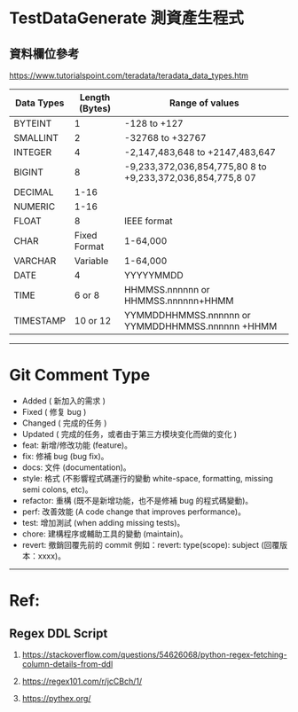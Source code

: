 # TestDataGenerate 測資產生程式

## 資料欄位參考

https://www.tutorialspoint.com/teradata/teradata_data_types.htm

| Data Types | Length (Bytes) | Range of values                                            |
|------------|----------------|------------------------------------------------------------|
| BYTEINT    | 1              | -128 to +127                                               |
| SMALLINT   | 2              | -32768 to +32767                                           |
| INTEGER    | 4              | -2,147,483,648 to +2147,483,647                            |
| BIGINT     | 8              | -9,233,372,036,854,775,80 8 to +9,233,372,036,854,775,8 07 |
| DECIMAL    | 1-16           |                                                            |
| NUMERIC    | 1-16           |                                                            |
| FLOAT      | 8              | IEEE format                                                |
| CHAR       | Fixed Format   | 1-64,000                                                   |
| VARCHAR    | Variable       | 1-64,000                                                   |
| DATE       | 4              | YYYYYMMDD                                                  |
| TIME       | 6 or 8         | HHMMSS.nnnnnn or HHMMSS.nnnnnn+HHMM                        |
| TIMESTAMP  | 10 or 12       | YYMMDDHHMMSS.nnnnnn or YYMMDDHHMMSS.nnnnnn +HHMM           |



---

# Git Comment Type
- Added ( 新加入的需求 )
- Fixed ( 修复 bug )
- Changed ( 完成的任务 )
- Updated ( 完成的任务，或者由于第三方模块变化而做的变化 )
- feat: 新增/修改功能 (feature)。
- fix: 修補 bug (bug fix)。
- docs: 文件 (documentation)。
- style: 格式 (不影響程式碼運行的變動 white-space, formatting, missing semi colons, etc)。
- refactor: 重構 (既不是新增功能，也不是修補 bug 的程式碼變動)。
- perf: 改善效能 (A code change that improves performance)。
- test: 增加測試 (when adding missing tests)。
- chore: 建構程序或輔助工具的變動 (maintain)。
- revert: 撤銷回覆先前的 commit 例如：revert: type(scope): subject (回覆版本：xxxx)。

---

# Ref:
## Regex DDL Script
1. https://stackoverflow.com/questions/54626068/python-regex-fetching-column-details-from-ddl 

1. https://regex101.com/r/jcCBch/1/

1. https://pythex.org/
